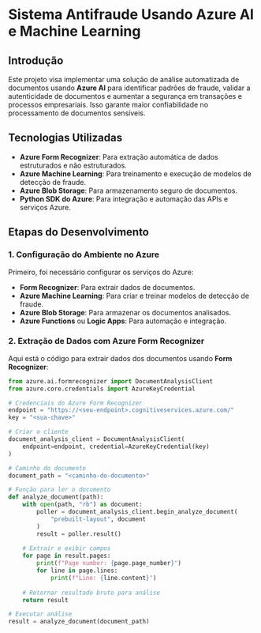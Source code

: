 # Sistema Antifraude Usando Azure AI e Machine Learning

## Introdução

Este projeto visa implementar uma solução de análise automatizada de documentos usando **Azure AI** para identificar padrões de fraude, validar a autenticidade de documentos e aumentar a segurança em transações e processos empresariais. Isso garante maior confiabilidade no processamento de documentos sensíveis.

## Tecnologias Utilizadas

- **Azure Form Recognizer**: Para extração automática de dados estruturados e não estruturados.
- **Azure Machine Learning**: Para treinamento e execução de modelos de detecção de fraude.
- **Azure Blob Storage**: Para armazenamento seguro de documentos.
- **Python SDK do Azure**: Para integração e automação das APIs e serviços Azure.

## Etapas do Desenvolvimento

### 1. Configuração do Ambiente no Azure

Primeiro, foi necessário configurar os serviços do Azure:
- **Form Recognizer**: Para extrair dados de documentos.
- **Azure Machine Learning**: Para criar e treinar modelos de detecção de fraude.
- **Azure Blob Storage**: Para armazenar os documentos analisados.
- **Azure Functions** ou **Logic Apps**: Para automação e integração.

### 2. Extração de Dados com Azure Form Recognizer

Aqui está o código para extrair dados dos documentos usando **Form Recognizer**:

```python
from azure.ai.formrecognizer import DocumentAnalysisClient
from azure.core.credentials import AzureKeyCredential

# Credenciais do Azure Form Recognizer
endpoint = "https://<seu-endpoint>.cognitiveservices.azure.com/"
key = "<sua-chave>"

# Criar o cliente
document_analysis_client = DocumentAnalysisClient(
    endpoint=endpoint, credential=AzureKeyCredential(key)
)

# Caminho do documento
document_path = "<caminho-do-documento>"

# Função para ler o documento
def analyze_document(path):
    with open(path, "rb") as document:
        poller = document_analysis_client.begin_analyze_document(
            "prebuilt-layout", document
        )
        result = poller.result()
    
    # Extrair e exibir campos
    for page in result.pages:
        print(f"Page number: {page.page_number}")
        for line in page.lines:
            print(f"Line: {line.content}")
    
    # Retornar resultado bruto para análise
    return result

# Executar análise
result = analyze_document(document_path)

```
